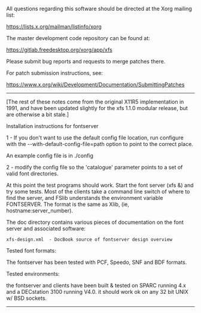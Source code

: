 All questions regarding this software should be directed at the
Xorg mailing list:

  https://lists.x.org/mailman/listinfo/xorg

The master development code repository can be found at:

  https://gitlab.freedesktop.org/xorg/app/xfs

Please submit bug reports and requests to merge patches there.

For patch submission instructions, see:

  https://www.x.org/wiki/Development/Documentation/SubmittingPatches

------------------------------------------------------------------------------

[The rest of these notes come from the original X11R5 implementation
 in 1991, and have been updated slightly for the xfs 1.1.0 modular release,
 but are otherwise a bit stale.]

Installation instructions for fontserver

1 - If you don't want to use the default config file location,
run configure with the --with-default-config-file=path option to
point to the correct place.

An example config file is in ./config

2 - modify the config file so the 'catalogue'
parameter points to a set of valid font directories.

At this point the test programs should work.  Start the font server
(xfs &) and try some tests.  Most of the clients take
a command line switch of where to find the server, and
FSlib understands the environment variable FONTSERVER.
The format is the same as Xlib, (ie, hostname:server_number).

The doc directory contains various pieces of documentation on the font
server and associated software:

    xfs-design.xml	- DocBook source of fontserver design overview

Tested font formats:

The fontserver has been tested with PCF, Speedo, SNF and BDF formats.

Tested environments:

the fontserver and clients have been built & tested on SPARC running
4.x and a DECstation 3100 running V4.0.  it should work ok on any 32
bit UNIX w/ BSD sockets.

------------------------------------------------------------------------------

